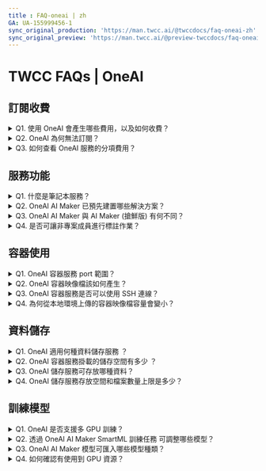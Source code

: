 ```yaml
---
title : FAQ-oneai | zh
GA: UA-155999456-1
sync_original_production: 'https://man.twcc.ai/@twccdocs/faq-oneai-zh' 
sync_original_preview: 'https://man.twcc.ai/@preview-twccdocs/faq-oneai-zh'
---
```



# TWCC FAQs | OneAI 


## 訂閱收費

<details>

<summary> Q1. 使用 OneAI 會產生哪些費用，以及如何收費？</summary>

使用 OneAI 服務將會產生訂閱費用，以及用於使用標註工具、託管筆記本、訓練模型、執行推論、資料儲存和資料處理資源相關費用。請參閱 OneAI 定價頁了解詳細資訊：

<a href="https://man.twcc.ai/@twsdocs/pricing-zh#%E4%BA%BA%E5%B7%A5%E6%99%BA%E6%85%A7%EF%BC%9AOneAI"><b><font style={{'background-color':'#008ad8', 'border-radius': '30px', 'padding': '0.3em', 'font-size': '16p'}}"><font style={{'color':'white'}}> &nbsp;Enterprise&nbsp;</font></font></b></a> <a href="https://man.twcc.ai/@twccdocs/SJWlN3YDr#%E4%BA%BA%E5%B7%A5%E6%99%BA%E6%85%A7"><font style={{'background-color':'#FF0000', 'border-radius': '30px', 'padding': '0.3em', 'font-size': '16p'}}"><font style={{'color':'white'}}> <b>&nbsp;Academic&nbsp;</b></font></font></a> 

</details>


<details>

<summary> Q2. OneAI 為何無法訂閱？</summary>

1. 專案限制：若專案該月到期，或是專案可用額度小於100，將無法訂閱。
2. 身分限制：需租戶管理員才能進行訂閱，租戶使用者將無法訂閱。

請參閱 [<ins>OneAI訂閱政策</ins>](https://man.twcc.ai/@twccdocs/doc-oneai-main-zh/https%3A%2F%2Fman.twcc.ai%2F%40twccdocs%2Foneai-subscription-policy-zh) 了解詳細資訊。

</details>


<details>

<summary> Q3. 如何查看 OneAI 服務的分項費用？</summary>

您可以在會員中心查看 OneAI 的分項費用。從會員中心選擇欲查看的專案，在上方選單選擇「額度用量」，從下拉式清單選取「OneAI」，即可根據商品項目可逐一查看分項費用：


<font style={{'background-color':'#008ad8', 'border-radius': '30px', 'padding': '0.3em', 'font-size': '16p'}}><font style={{'color':'white'}}> <b>&nbsp;Enterprise&nbsp;</b></font></font>


![](https://i.imgur.com/dsFrIcC.png)

<font style={{'background-color':'#FF0000', 'border-radius': '30px', 'padding': '0.3em', 'font-size': '16p'}}"><font style={{'color':'white'}}> <b>&nbsp;Academic&nbsp;</b></font></font> 與 Enterprise 步驟雷同，選擇「OneAI」前，需先選擇服務「TWCC」。

</details>


## 服務功能

<details>

<summary> Q1. 什麼是筆記本服務？</summary>

OneAI筆記本服務整合了主流的深度學習框架（TensorFlow、PyTorch、 MXNet）與套件以及支援資料科學語言（Julia、R）與數據分析引擎（Spark）的預置映像檔，是一個彈性、受管的 JupyterLab 互動式協作開發環境。請參閱 [<ins>OneAI筆記本服務</ins>](https://docs.oneai.twcc.ai/s/Z8LdmjL9M#%E7%AD%86%E8%A8%98%E6%9C%AC%E6%9C%8D%E5%8B%99) 了解更多內容。

</details>

<details>

<summary> Q2. OneAI AI Maker 已預先建置哪些解決方案？</summary>

OneAI AI Maker 提供 8 種公用範本可應用在物件偵測、圖像分類、醫學影像、分類問題、回歸問題、行人屬性辨識等領域：YOLOv3、YOLOv4、Nvidia Clara Train 3.0、Nvidia Clara Train 4.0、Scikit-learn: regression、Scikit-learn: classification、Image-classification、PAR。可參閱 [<ins>案例教學</ins>](https://docs.oneai.twcc.ai/s/xKNcU3O5D#%E6%A1%88%E4%BE%8B%E6%95%99%E5%AD%B8) 了解詳細資訊。

</details>

<details>

<summary> Q3. OneAI AI Maker 與 AI Maker (搶鮮版) 有何不同？</summary>

AI Maker (搶鮮版) 功能增加了 整合 MLflow 去管理模型訓練的細節。
1. [<ins>AI Maker (搶鮮版) > MLflow 模型</ins>](https://docs.oneai.twcc.ai/s/3uxGFglX0#%E6%A8%A1%E5%9E%8B%E7%AE%A1%E7%90%86) 可管理模型生命週期。
2. AI Maker (搶鮮版) > 訓練任務中內建的範本訓練模型時，會自動套用 MLflow 來提供更詳盡的 AI/ML 研究過程；使用自定義訓練程式碼需在程式碼中手動配置 [MLflow Logging Function <i class="fa fa-external-link" aria-hidden="true"></i>](https://mlflow.org/docs/latest/tracking.html#logging-functions) ，則可通過 OneAI 的使用者介面統一管理模型。

請參閱 [<ins>OneAI AI Maker (搶鮮版)</ins>](https://docs.oneai.twcc.ai/s/3uxGFglX0#AI-Maker%EF%BC%88%E6%90%B6%E9%AE%AE%E7%89%88%EF%BC%89) 了解詳細資訊。

</details>

<details>

<summary> Q4. 是否可讓非專案成員進行標註作業？</summary>

可透過 [<ins>CVAT 標註工具</ins>](https://docs.oneai.twcc.ai/s/QFn7N5R-H#%E6%A8%99%E8%A8%BB%E5%B7%A5%E5%85%B7) 派發標註作業給非專案成員使用。您須自行提供非專案成員使用：
1. CVAT 標註工具進入點網址如下圖示意：
![](https://i.imgur.com/f2cEHEV.png)
2. CVAT 標註工具的帳號密碼設定方式請參閱 [<ins>操作指南</ins>](https://hackmd.io/@6Na-9uAFTYa8-bo874eWrA/S1mZuWyc5) 以了解相關設定。

</details>


## 容器使用

<details>

<summary> Q1. OneAI 容器服務 port 範圍？</summary>

OneAI 容器服務 提供 Static Port 的範圍 30000-32767。請參閱 [<ins>OneAI容器服務 > 網路設定</ins>](https://docs.oneai.twcc.ai/s/yGbG4JJyi#3-%E7%B6%B2%E8%B7%AF%E8%A8%AD%E5%AE%9A) 了解更多內容。

</details>

<details>

<summary> Q2. OneAI 容器映像檔該如何產生？</summary>

準備好您的容器映像檔即可使用 Docker CLI 來 push 容器映像檔至 OneAI容器映像檔。Docker CLI 詳細資訊至 [Docker官方文件 <i class="fa fa-external-link" aria-hidden="true"></i>](https://docs.docker.com/get-started/#cli-references)查看。

</details>

<details>

<summary> Q3. OneAI 容器服務是否可以使用 SSH 連線？</summary>

依據映像檔來源會限制 SSH 連線。系統內建的 nvidia-official-images 公用映像檔可用 SSH 連線。用戶自行上傳的私人映像檔則依照映像檔內容，若要使用 SSH 連線則建議須在映像檔[安裝sshd相關套件 <i class="fa fa-external-link" aria-hidden="true"></i>](https://docs.docker.com/samples/running_ssh_service/)。OneAI 容器服務 使用 SSH 連線方式請參閱 [<ins>使用手冊</ins>](https://docs.oneai.twcc.ai/s/yGbG4JJyi#%E4%BD%BF%E7%94%A8-SSH-%E7%99%BB%E5%85%A5%E9%80%A3%E7%B7%9A) 以了解操作步驟。

</details>

<details>

<summary> Q4. 為何從本地環境上傳的容器映像檔容量會變小？</summary>

OneAI 容器映像檔會將您上傳的容器映像檔進行壓縮，導致容器映像檔的容量變小，其內容則無影響。

</details>

## 資料儲存

<details>

<summary> Q1. OneAI 適用何種資料儲存服務 ？</summary>

OneAI 使用 [<ins>OneAI 儲存服務</ins>](https://docs.oneai.twcc.ai/s/_F4C_EzEa#%E5%84%B2%E5%AD%98%E6%9C%8D%E5%8B%99) 作為資料儲存、管理的工具，提供安全、可靠與 Amazon S3 相容之儲存服務，也支援第三方工具 (S3 browser)，使得在 OneAI 的服務之間或與其他專案成員分享資料。
</details>

<details>

<summary> Q2. OneAI 容器服務掛載的儲存空間有多少 ？</summary>

建立容器的儲存空間以掛載 OneAI 儲存服務的儲存體的大小為主。
</details>

<details>

<summary> Q3. OneAI 儲存服務可存放哪種資料？</summary>

可存放的資料不限格式、不限類型。
</details>

<details>

<summary> Q4. OneAI 儲存服務存放空間和檔案數量上限是多少？</summary>

OneAI 儲存服務可以存放的總資料量和物件數量無使用上限制。
</details>


## 訓練模型

<details>

<summary> Q1. OneAI 是否支援多 GPU 訓練？</summary>

OneAI AI Maker 公用範本可以自動在多 GPU 中分配深度學習模型和大型訓練集，自定義訓練程式碼需手動調整程式碼調用 GPU，調用方式會依深度學習框架有所不同。

</details>

<details>

<summary> Q2. 透過 OneAI AI Maker SmartML 訓練任務 可調整哪些模型？</summary>

[<ins>SmartML 訓練任務</ins>](https://docs.oneai.twcc.ai/s/QFn7N5R-H#%E8%A8%93%E7%B7%B4%E4%BB%BB%E5%8B%99) 提供 4 種演算法：Bayesian、TPE、Grid、Random，來執行模型訓練的優化策略。若您不是使用公用範本，須在訓練程式碼中，使用 `os.environ` 來[<ins>手動配置變數設定</ins>](https://docs.oneai.twcc.ai/s/QFn7N5R-H#23-%E8%A8%AD%E5%AE%9A%E8%B6%85%E5%8F%83%E6%95%B8)，可調整超參數、模型種類等，更多資訊可參考[<ins>公用範本 image-classification 案例教學</ins>](https://docs.oneai.twcc.ai/s/6FCAc5sdI#AI-Maker-%E6%A1%88%E4%BE%8B%E6%95%99%E5%AD%B8---%E5%BD%B1%E5%83%8F%E5%88%86%E9%A1%9E%E6%A8%A1%E5%9E%8B%E6%87%89%E7%94%A8)的設定。

</details>

<details>

<summary> Q3. OneAI AI Maker 模型可匯入哪些模型種類？</summary>

OneAI 模型可存放不限種類的模型。在匯入前，您須將模型打包成 ZIP 檔並上傳到 OneAI 儲存服務。可參閱 [<ins>AI Maker 模型</ins>](https://docs.oneai.twcc.ai/s/QFn7N5R-H#%E6%A8%A1%E5%9E%8B) 了解詳細資訊。

</details>

<details>

<summary> Q4. 如何確認有使用到 GPU 資源？</summary>

- OneAI 筆記本服務、容器服務、推論服務 所使用到的運算資源可透過 [<ins>OneAI 資源監控</ins>](https://docs.oneai.twcc.ai/s/gEQO9lvF8) 檢視。
- OneAI 訓練任務可查詢 7 天內的運算資源情形，請洽詢客服查詢並取得監控資料。

